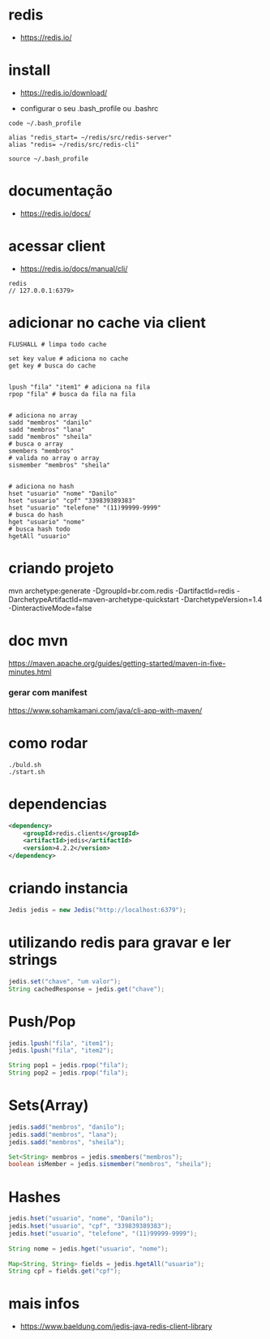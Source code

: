 # redis
- https://redis.io/

# install
- https://redis.io/download/

- configurar o seu .bash_profile ou .bashrc
```shell
code ~/.bash_profile

alias "redis_start= ~/redis/src/redis-server"
alias "redis= ~/redis/src/redis-cli"

source ~/.bash_profile
```

# documentação
- https://redis.io/docs/

# acessar client
- https://redis.io/docs/manual/cli/
```shell
redis
// 127.0.0.1:6379>
```

# adicionar no cache via client
```shell
FLUSHALL # limpa todo cache

set key value # adiciona no cache 
get key # busca do cache 


lpush "fila" "item1" # adiciona na fila
rpop "fila" # busca da fila na fila


# adiciona no array
sadd "membros" "danilo"
sadd "membros" "lana"
sadd "membros" "sheila"
# busca o array
smembers "membros"
# valida no array o array
sismember "membros" "sheila"


# adiciona no hash
hset "usuario" "nome" "Danilo"
hset "usuario" "cpf" "339839389383"
hset "usuario" "telefone" "(11)99999-9999"
# busca do hash        
hget "usuario" "nome"
# busca hash todo     
hgetAll "usuario"
```

# criando projeto
mvn archetype:generate -DgroupId=br.com.redis -DartifactId=redis -DarchetypeArtifactId=maven-archetype-quickstart -DarchetypeVersion=1.4 -DinteractiveMode=false

# doc mvn
https://maven.apache.org/guides/getting-started/maven-in-five-minutes.html
### gerar com manifest
https://www.sohamkamani.com/java/cli-app-with-maven/

# como rodar
```shell
./buld.sh
./start.sh
```

# dependencias
```xml
<dependency>
    <groupId>redis.clients</groupId>
    <artifactId>jedis</artifactId>
    <version>4.2.2</version>
</dependency>
```

# criando instancia
```java
Jedis jedis = new Jedis("http://localhost:6379");
```

# utilizando redis para gravar e ler strings
```java
jedis.set("chave", "um valor");
String cachedResponse = jedis.get("chave");
```

# Push/Pop
```java
jedis.lpush("fila", "item1");
jedis.lpush("fila", "item2");

String pop1 = jedis.rpop("fila");
String pop2 = jedis.rpop("fila");
```

# Sets(Array)
```java
jedis.sadd("membros", "danilo");
jedis.sadd("membros", "lana");
jedis.sadd("membros", "sheila");

Set<String> membros = jedis.smembers("membros");
boolean isMember = jedis.sismember("membros", "sheila");
```

# Hashes
```java
jedis.hset("usuario", "nome", "Danilo");
jedis.hset("usuario", "cpf", "339839389383");
jedis.hset("usuario", "telefone", "(11)99999-9999");
        
String nome = jedis.hget("usuario", "nome");
        
Map<String, String> fields = jedis.hgetAll("usuario");
String cpf = fields.get("cpf");
```        

# mais infos
- https://www.baeldung.com/jedis-java-redis-client-library